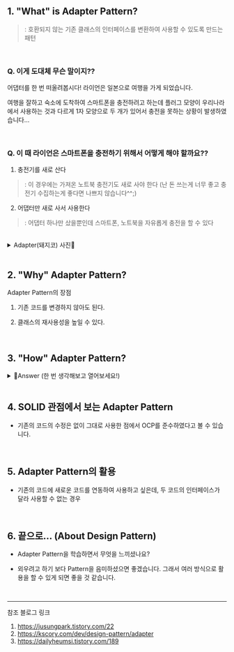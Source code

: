 ## 1. "What" is Adapter Pattern?

>: 호환되지 않는 기존 클래스의 인터페이스를 변환하여 사용할 수 있도록 만드는 패턴




<br>

### Q. 이게 도대체 무슨 말이지??

어댑터를 한 번 떠올려봅시다! 라이언은 일본으로 여행을 가게 되었습니다. 

여행을 잘하고 숙소에 도착하여 스마트폰을 충전하려고 하는데 플러그 모양이 우리나라에서 사용하는 것과 다르게 1자 모양으로 두 개가 있어서 충전을 못하는 상황이 발생하였습니다...

<br>

### Q. 이 때 라이언은 스마트폰을 충전하기 위해서 어떻게 해야 할까요??

1. 충전기를 새로 산다

>: 이 경우에는 가져온 노트북 충전기도 새로 사야 한다 (난 돈 쓰는게 너무 좋고 충전기 수집하는게 좋다면 나쁘지 않습니다^^;)

2. 어댑터만 새로 사서 사용한다

>: 어댑터 하나만 샀을뿐인데 스마트폰, 노트북을 자유롭게 충전을 할 수 있다

<br>

<details>
<summary>Adapter(돼지코) 사진🐷</summary>
<div markdown="1">

### 110V 어댑터🐷

![110V 어댑터](https://m.intelrior.com/web/product/big/201812/d0f759fcb1ce4fca73caeff0b1b63036.jpg)

### 220V 어댑터🐷

![220V 어댑터](https://encrypted-tbn0.gstatic.com/images?q=tbn:ANd9GcT6BDcj-g7Szu9V3fZzTWSBn2zM0pzy5yBBmA&usqp=CAU)

</div>
</details>

<br>

## 2. "Why" Adapter Pattern?

Adapter Pattern의 장점

1. 기존 코드를 변경하지 않아도 된다.

2. 클래스의 재사용성을 높일 수 있다.

<br>

## 3. "How" Adapter Pattern?

<details>
<summary>🐷Answer (한 번 생각해보고 열어보세요!)</summary>
<div markdown="1">

<br>

![Adapter Pattern Structure](https://t1.daumcdn.net/cfile/tistory/24231F4C575EACA210)

> Adapter Pattern 구조 (이미지 출처 : https://jusungpark.tistory.com/22)

<br>

라이언(Client)이 스마트폰(Adaptee)를 충전하기 위해서

1. 호환성이 맞지 않아 변경하고자 하는 부분(Target)을 생성합니다. 

2. 이를 변경할 수 있도록 해주는 Target을 implements한 어댑터(Adapter)를 생성합니다.

    < Key Point >
    
    * 변경하기 전 Target(220V)은 implements로 구현한다.
    
    * 변경하려는 Target(110V)을 필드로 가지고 있고 
    
    * 변경하려는 Target(110V)의 메서드를 implements한(220V) 메서드 안에서 호출한다.

</div>
</details>

<br>

## 4. SOLID 관점에서 보는 Adapter Pattern

* 기존의 코드의 수정은 없이 그대로 사용한 점에서 OCP를 준수하였다고 볼 수 있습니다.

<br>

## 5. Adapter Pattern의 활용
* 기존의 코드에 새로운 코드를 연동하여 사용하고 싶은데, 두 코드의 인터페이스가 달라 사용할 수 없는 경우

<br>

## 6. 끝으로... (About Design Pattern)
* Adapter Pattern을 학습하면서 무엇을 느끼셨나요?

* 외우려고 하기 보다 Pattern을 음미하셨으면 좋겠습니다. 그래서 여러 방식으로 활용을 할 수 있게 되면 좋을 것 같습니다.

<br>

---

참조 블로그 링크

1. https://jusungpark.tistory.com/22
2. https://kscory.com/dev/design-pattern/adapter
3. https://dailyheumsi.tistory.com/189
